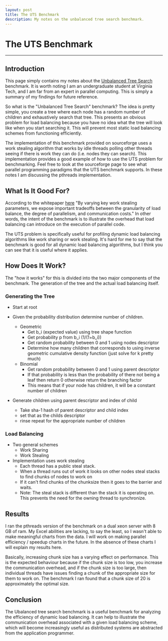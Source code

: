 ```yaml
---
layout: post
title: The UTS Benchmark
description: My notes on the unbalanced tree search benchmark.
---
```

The UTS Benchmark
=================
***
Introduction
--------
This page simply contains my notes about the 
[Unbalanced Tree Search](http://sourceforge.net/p/uts-benchmark/wiki/Home/)
benchmark. It is worth noting I am an undergraduate student at Virginia Tech, 
and I am far from an expert in parallel computing. This is simply a summary 
of my findings for future reference.

So what is the "Unbalanced Tree Search" benchmark? The idea is pretty simple, 
you create a tree where each node has a random number of children and 
exhaustively search that tree. This presents an obvious problem for load 
balancing because you have no idea what the tree will look like when you start 
searching it. This will prevent most static load balancing schemes from 
functioning efficiently.

The implementation of this benchmark provided on sourceforge uses a work 
stealing algorithm that works by idle threads polling other threads seeing if 
there is work they can do (i.e. nodes they can search). This implementation 
provides a good example of how to use the UTS problem for benchmarking. Feel 
free to look at the sourceforge page to see what parallel programming paradigms 
that the UTS benchmark supports. In these notes I am discussing the pthreads 
implementation.

What Is It Good For?
--------------------
According to the whitepaper 
[here](http://sourceforge.net/p/uts-benchmark/wiki/Home/) "By varying key work 
stealing parameters, we expose important tradeoffs between the granularity 
of load balance, the degree of parallelism, and communication costs." In other 
words, the intent of the benchmark is to illustrate the overhead that load 
balancing can introduce on the execution of parallel code.

The UTS problem is specifically useful for profiling dynamic load balancing 
algorithms like work sharing or work stealing. It's hard for me to say that the 
benchmark is good for all dynamic load balancing algorithms, but I think you can 
see that it is useful where it applies.

How Does It Work?
-----------------
The "how it works" for this is divided into the two major components of the 
benchmark. The generation of the tree and the actual load balancing itself.

### Generating the Tree
* Start at root
* Given the probability distribution determine number of children.  

	* Geometric
		* Get b_i (expected value) using tree shape function
		* Get probability p from b_i (1/(1+b_i))
		* Get random probability between 0 and 1 using nodes descriptor
		* Determine how many children that corresponds to using
		inverse geometric cumulative density function 
		(just solve for k pretty much)	
	* Binomial
		* Get random probability between 0 and 1 using parent descriptor
		* If that probability is less than the probability of there not being a leaf then return 0 otherwise return the branching factor
		* This means that if your node has children, it will be a constant number of children
* Generate children using parent descriptor and index of child
	* Take sha-1 hash of parent descriptor and child index
	* set that as the childs descriptor
	* rinse repeat for the appropriate number of children

### Load Balancing
* Two general schemes
	* Work Sharing
	* Work Stealing
* Implementation uses work stealing
	* Each thread has a public steal stack.
	* When a thread runs out of work it looks on other nodes steal stacks to find chunks of nodes to work on
	* If it can't find chunks of the chunksize then it goes to the barrier and waits.
	* Note: The steal stack is different than the stack it is operating on. This prevents the need for the owning thread to synchronize.

Results
-------
I ran the pthreads version of the benchmark on a dual xeon server with 8 GB of ram. My Excel abilities are lacking, to say the least, so I wasn't able to make meaningful charts from the data. I will work on making parallel efficiency / speedup charts in the future. In the absence of these charts I will explain my results here. 

Basically, increasing chunk size has a varying effect on performance. This is the expected behaviour because if the chunk size is too low, you increase the communication overhead, and if the chunk size is too large, then individual threads have issues finding a chunk of the appropriate size for them to work on. The benchmark I ran found that a chunk size of 20 is approximately the optimal size.

Conclusion
----------
The Ubalanced tree search benchmark is a useful benchmark for analyzing the efficiency of dynamic load balancing. It can help to illustrate the communication overhead associated with a given load balancing scheme, which will become increasingly useful as distributed systems are abstracted from the application programmer.